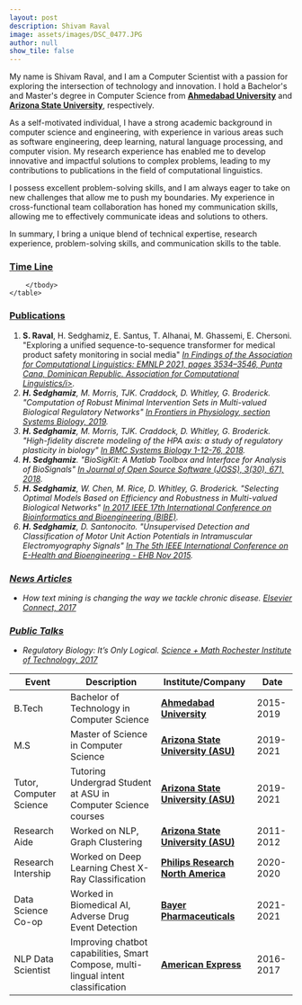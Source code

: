 ```yaml
---
layout: post
description: Shivam Raval
image: assets/images/DSC_0477.JPG
author: null
show_tile: false
---
```

My name is Shivam Raval, and I am a Computer Scientist with a passion for exploring the intersection of technology and innovation. I hold a Bachelor's and Master's degree in Computer Science from [**Ahmedabad University**](https://ahduni.edu.in/) and [**Arizona State University**](https://www.asu.edu/), respectively.

As a self-motivated individual, I have a strong academic background in computer science and engineering, with experience in various areas such as software engineering, deep learning, natural language processing, and computer vision. My research experience has enabled me to develop innovative and impactful solutions to complex problems, leading to my contributions to publications in the field of computational linguistics.

I possess excellent problem-solving skills, and I am always eager to take on new challenges that allow me to push my boundaries. My experience in cross-functional team collaboration has honed my communication skills, allowing me to effectively communicate ideas and solutions to others.

In summary, I bring a unique blend of technical expertise, research experience, problem-solving skills, and communication skills to the table.

<!-- Interactive Software knowledge -->



<!-- Two -->
<section id="three" class="spotlights">
	<section>
	    <div class="3u" id="chart_title"></div>
		<div class="12u" id="chart_program"></div>
		<div class="12u$" id="chart_sci"></div>
	</section>
</section>

<!-- Table -->
<h3><u>Time Line</u></h3>
<div class="table-wrapper" id="table_SS">
	<table>
		<thead>
			<tr>
				<th>Event</th>
				<th>Description</th>
				<th>Institute/Company</th>
				<th>Date</th>
			</tr>
		</thead>
		<tbody>
			<tr>
				<td>B.Tech</td>
				<td>Bachelor of Technology in Computer Science</td>
				<td><a href="https://ahduni.edu.in/"><b>Ahmedabad University</b></a></td>
				<td>2015-2019</td>
			</tr>
			<tr>
				<td>M.S</td>
				<td>Master of Science in Computer Science</td>
				<td><a href="https://www.asu.edu/"><b>Arizona State University (ASU)</b></a></td>
				<td>2019-2021</td>
			</tr>
			<tr>
				<td>Tutor, Computer Science</td>
				<td>Tutoring Undergrad Student at ASU in Computer Science courses</td>
				<td><a href="https://www.asu.edu/"><b>Arizona State University (ASU)</b></a></td>
				<td>2019-2021</td>
			</tr>
			<tr>
				<td>Research Aide</td>
				<td>Worked on NLP, Graph Clustering</td>
				<td><a href="https://www.asu.edu/"><b>Arizona State University (ASU)</b></a></td>
				<td>2011-2012</td>
			</tr>
			<tr>
				<td>Research Intership</td>
				<td>Worked on Deep Learning Chest X-Ray Classification</td>
				<td><a href="https://www.usa.philips.com/healthcare"><b>Philips Research North America</b></a></td>
				<td>2020-2020</td>
			</tr>
			<tr>
				<td>Data Science Co-op</td>
				<td>Worked in Biomedical AI, Adverse Drug Event Detection</td>
				<td><a href="https://www.bayer.com/en/pharma/pharmaceuticals"><b>Bayer Pharmaceuticals</b></a></td>
				<td>2021-2021</td>
			</tr>
			<tr>
				<td>NLP Data Scientist</td>
				<td>Improving chatbot capabilities, Smart Compose, multi-lingual intent classification</td>
				<td><a href="https://www.americanexpress.com/"><b>American Express</b></a></td>
				<td>2016-2017</td>
			</tr>
			
		</tbody>
	</table>
</div>
<h3><u>Publications</u></h3>
<ol>
			<li><b>S. Raval</b>, H. Sedghamiz, E. Santus, T. Alhanai, M. Ghassemi, E. Chersoni. 
			"Exploring a unified sequence-to-sequence transformer for medical product safety monitoring in social media" 
			<a href="https://aclanthology.org/2021.findings-emnlp.300/"> <i>In Findings of the Association for Computational Linguistics: EMNLP 2021, pages 3534–3546, Punta Cana, Dominican Republic. Association for Computational Linguistics/i></a>.</li>
			<li><b>H. Sedghamiz</b>, M. Morris, TJK. Craddock, D. Whitley, G. Broderick. "Computation of Robust Minimal Intervention Sets in Multi-valued Biological Regulatory Networks"
			<a href="https://www.frontiersin.org/articles/10.3389/fphys.2019.00241/abstract"><i>In Frontiers in Physiology, section Systems Biology, 2019</i></a>.</li>
			<li><b>H. Sedghamiz</b>, M. Morris, TJK. Craddock, D. Whitley, G. Broderick. "High-fidelity discrete modeling of the HPA axis: a study of regulatory plasticity in biology"
			<a href="https://bmcsystbiol.biomedcentral.com/articles/10.1186/s12918-018-0599-1"><i>In BMC Systems Biology 1-12-76, 2018</i></a>.</li>
			<li><b>H. Sedghamiz</b>. "BioSigKit: A Matlab Toolbox and Interface for Analysis of BioSignals"   
			<a href="http://joss.theoj.org/papers/10.21105/joss.00671"><i>In Journal of Open Source Software (JOSS), 3(30), 671, 2018</i></a>.</li>
			<li><b>H. Sedghamiz</b>, W. Chen, M. Rice, D. Whitley, G. Broderick. "Selecting Optimal Models Based on Efficiency and Robustness in Multi-valued Biological Networks" 
			<a href="https://ieeexplore.ieee.org/document/8251289/"><i>In 2017 IEEE 17th International Conference on Bioinformatics and Bioengineering (BIBE)</i></a>.</li>
			<li><b>H. Sedghamiz</b>, D. Santonocito. "Unsupervised Detection and Classification of Motor Unit Action Potentials in Intramuscular Electromyography Signals" 
			<a href="https://ieeexplore.ieee.org/document/7391510"><i>In The 5th IEEE International Conference on E-Health and Bioengineering - EHB Nov 2015</i></a>.</li>
</ol>

<h3><u>News Articles</u></h3>
<ul>
<li>How text mining is changing the way we tackle chronic disease.
<a href="https://www.elsevier.com/connect/how-text-mining-is-changing-the-way-we-tackle-chronic-disease"><i>Elsevier Connect, 2017</i></a></li>
</ul>

<h3><u>Public Talks</u></h3>
<ul>
<li>Regulatory Biology: It’s Only Logical.
<a href="https://www.rit.edu/science/event/62219/cacm-seminar"><i>Science + Math Rochester Institute of Technology, 2017</i></a></li>
</ul>


